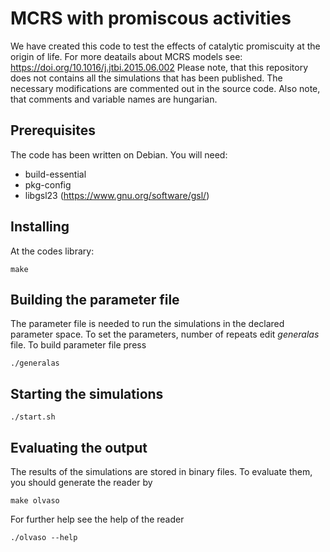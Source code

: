 # MCRS with promiscous activities

We have created this code to test the effects of catalytic promiscuity at the origin of life. For more deatails about MCRS models see: https://doi.org/10.1016/j.jtbi.2015.06.002
Please note, that this repository does not contains all the simulations that has been published. The necessary modifications are commented out in the source code.
Also note, that comments and variable names are hungarian.

## Prerequisites

The code has been written on Debian. You will need:

  * build-essential
  * pkg-config
  * libgsl23 (https://www.gnu.org/software/gsl/)
 
 ## Installing
 
At the codes library: 
 
```
make
```

## Building the parameter file

The parameter file is needed to run the simulations in the declared parameter space. To set the parameters, number of repeats edit *generalas* file. To build parameter file press

```
./generalas
```

## Starting the simulations

```
./start.sh
```

## Evaluating the output

The results of the simulations are stored in binary files. To evaluate them, you should generate the reader by

```
make olvaso
```

For further help see the help of the reader

```
./olvaso --help
```
